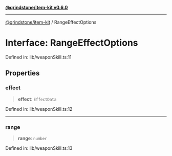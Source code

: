 [**@grindstone/item-kit v0.6.0**](../README.md)

***

[@grindstone/item-kit](../globals.md) / RangeEffectOptions

# Interface: RangeEffectOptions

Defined in: lib/weaponSkill.ts:11

## Properties

### effect

> **effect**: `EffectData`

Defined in: lib/weaponSkill.ts:12

***

### range

> **range**: `number`

Defined in: lib/weaponSkill.ts:13
